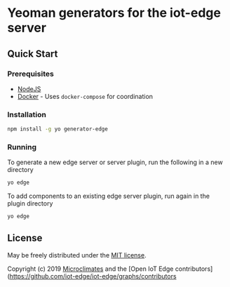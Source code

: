 # Yeoman generators for the iot-edge server

## Quick Start

### Prerequisites

  * [NodeJS](https://nodejs.org)
  * [Docker](https://www.docker.com/products) - Uses `docker-compose` for coordination

### Installation

```bash
npm install -g yo generator-edge
```

### Running

To generate a new edge server or server plugin, run the following in a new directory

```bash
yo edge
```

To add components to an existing edge server plugin, run again in the plugin directory

```bash
yo edge
```

## License

May be freely distributed under the [MIT license](https://raw.githubusercontent.com/iot-edge/iot-edge/master/LICENSE).

Copyright (c) 2019 [Microclimates](https://github.com/microclimates) and the 
[Open IoT Edge contributors](https://github.com/iot-edge/iot-edge/graphs/contributors